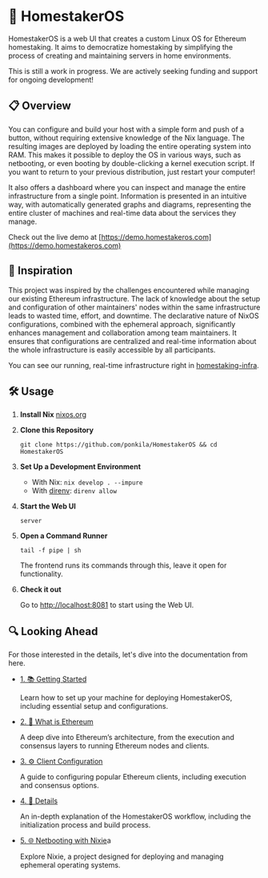 # 🚀 HomestakerOS

HomestakerOS is a web UI that creates a custom Linux OS for Ethereum homestaking. It aims to democratize homestaking by simplifying the process of creating and maintaining servers in home environments.

This is still a work in progress. We are actively seeking funding and support for ongoing development!

## 📋 Overview

You can configure and build your host with a simple form and push of a button, without requiring extensive knowledge of the Nix language. The resulting images are deployed by loading the entire operating system into RAM. This makes it possible to deploy the OS in various ways, such as netbooting, or even booting by double-clicking a kernel execution script. If you want to return to your previous distribution, just restart your computer!

It also offers a dashboard where you can inspect and manage the entire infrastructure from a single point. Information is presented in an intuitive way, with automatically generated graphs and diagrams, representing the entire cluster of machines and real-time data about the services they manage.

Check out the live demo at [https://demo.homestakeros.com](https://demo.homestakeros.com)

## 🌟 Inspiration

This project was inspired by the challenges encountered while managing our existing Ethereum infrastructure. The lack of knowledge about the setup and configuration of other maintainers' nodes within the same infrastructure leads to wasted time, effort, and downtime. The declarative nature of NixOS configurations, combined with the ephemeral approach, significantly enhances management and collaboration among team maintainers. It ensures that configurations are centralized and real-time information about the whole infrastructure is easily accessible by all participants.

You can see our running, real-time infrastructure right in [homestaking-infra](https://github.com/ponkila/homestaking-infra).

## 🛠️ Usage

1. **Install Nix** [nixos.org](https://nixos.org/download.html)

2. **Clone this Repository**

    ```
    git clone https://github.com/ponkila/HomestakerOS && cd HomestakerOS
    ```

3. **Set Up a Development Environment**

    - With Nix: `nix develop . --impure`
    - With [direnv](https://direnv.net/): `direnv allow`

4. **Start the Web UI**

    ```
    server
    ```

5. **Open a Command Runner**

    ```
    tail -f pipe | sh
    ```
    The frontend runs its commands through this, leave it open for functionality.

6. **Check it out**

    Go to [http://localhost:8081](http://localhost:8081) to start using the Web UI.

## 🔍 Looking Ahead

For those interested in the details, let's dive into the documentation from here.

- [1. 📚 Getting Started](./docs/getting_started.md)

  Learn how to set up your machine for deploying HomestakerOS, including essential setup and configurations.

- [2. 🤔 What is Ethereum](./docs/what_is_ethereum.md)

  A deep dive into Ethereum’s architecture, from the execution and consensus layers to running Ethereum nodes and clients.

- [3. ⚙️ Client Configuration](./docs/client_configuration.md)

  A guide to configuring popular Ethereum clients, including execution and consensus options.

- [4. 📖 Details](./docs/workflow.md)

  An in-depth explanation of the HomestakerOS workflow, including the initialization process and build process.

- [5. 🌐 Netbooting with Nixie](https://github.com/majbacka-labs/nixos.fi)a

  Explore Nixie, a project designed for deploying and managing ephemeral operating systems.

